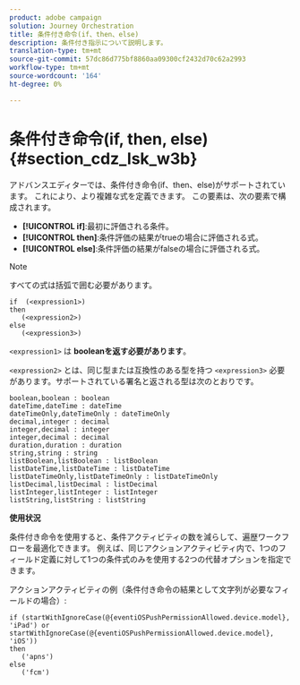 ```yaml
---
product: adobe campaign
solution: Journey Orchestration
title: 条件付き命令(if、then、else)
description: 条件付き指示について説明します。
translation-type: tm+mt
source-git-commit: 57dc86d775bf8860aa09300cf2432d70c62a2993
workflow-type: tm+mt
source-wordcount: '164'
ht-degree: 0%

---
```



# 条件付き命令(if, then, else) {#section_cdz_lsk_w3b}

アドバンスエディターでは、条件付き命令(if、then、else)がサポートされています。 これにより、より複雑な式を定義できます。 この要素は、次の要素で構成されます。

* **[!UICONTROL if]**:最初に評価される条件。
* **[!UICONTROL then]**:条件評価の結果がtrueの場合に評価される式。
* **[!UICONTROL else]**:条件評価の結果がfalseの場合に評価される式。

>[!NOTE]
>
>すべての式は括弧で囲む必要があります。

```
if  (<expression1>)
then
   (<expression2>)
else
   (<expression3>)
```

`<expression1>` は **booleanを返す必要があります**。

`<expression2>` とは、同じ型または互換性のある型を持つ `<expression3>` 必要があります。サポートされている署名と返される型は次のとおりです。

```
boolean,boolean : boolean
dateTime,dateTime : dateTime
dateTimeOnly,dateTimeOnly : dateTimeOnly
decimal,integer : decimal
integer,decimal : integer
integer,decimal : decimal
duration,duration : duration
string,string : string
listBoolean,listBoolean : listBoolean
listDateTime,listDateTime : listDateTime
listDateTimeOnly,listDateTimeOnly : listDateTimeOnly
listDecimal,listDecimal : listDecimal
listInteger,listInteger : listInteger
listString,listString : listString
```

**使用状況**

条件付き命令を使用すると、条件アクティビティの数を減らして、遍歴ワークフローを最適化できます。 例えば、同じアクションアクティビティ内で、1つのフィールド定義に対して1つの条件式のみを使用する2つの代替オプションを指定できます。

アクションアクティビティの例（条件付き命令の結果として文字列が必要なフィールドの場合）:

```
if (startWithIgnoreCase(@{eventiOSPushPermissionAllowed.device.model}, 'iPad') or startWithIgnoreCase(@{eventiOSPushPermissionAllowed.device.model}, 'iOS'))
then
   ('apns')
else
   ('fcm')
```
